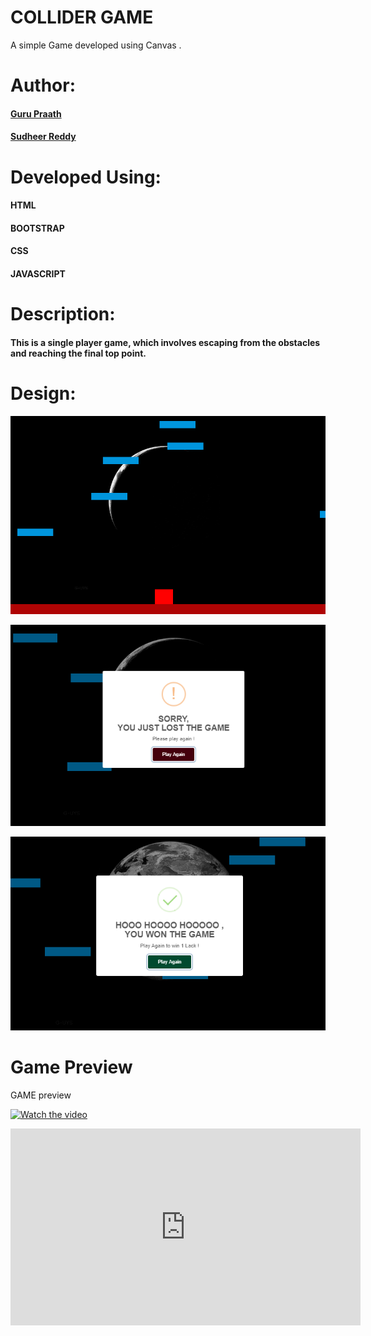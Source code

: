 
# COLLIDER GAME
  A simple Game developed using Canvas .

# Author: 
  #### <a href="https://github.com/guruk05">Guru Praath</a>
  #### <a href="https://github.com/SudheerReddySingam">Sudheer Reddy</a>

# Developed Using:
  #### HTML
  #### BOOTSTRAP
  #### CSS 
  #### JAVASCRIPT

# Description:
  #### This is a single player game, which involves escaping from the obstacles and reaching the final top point.

# Design:
  
  ![designr1.PNG](designr1.PNG)
  
  ![designr2.PNG](designr2.PNG)
  
  ![designr3.PNG](designr3.PNG)
  
# Game Preview 
  
  GAME preview
  
  [![Watch the video](https://i.imgur.com/vKb2F1B.png)](https://youtu.be/vt5fpE0bzSY)

  <iframe width="560" height="315" src="https://www.youtube.com/embed/NlVDZLanTY4" frameborder="0" allow="accelerometer; autoplay; encrypted-media; gyroscope; picture-in-picture" allowfullscreen></iframe>
             






